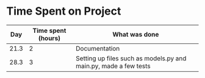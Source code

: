 # Time Spent on Project
| Day     | Time spent (hours) | What was done   |
| --- | --- | --- |
| 21.3    | 2                  | Documentation   |
| 28.3    | 3    | Setting up files such as models.py and main.py, made a few tests |


